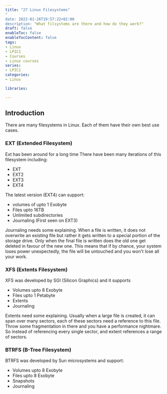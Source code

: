 ```yaml
---
title: "27 Linux Filesystems"
"
date: 2022-01-26T19:57:22+02:00
description: "What filsystems are there and how do they work?"
draft: false
enableToc: false
enableTocContent: false
tags:
- Linux
- LPIC1
- Courses
- Linux courses
series:
- LPIC1
categories:
- Linux

libraries:

---
```


## Introduction

There are many filesystems in Linux.
Each of them have their own best use cases.

### EXT (Extended Filesystem)

Ext has been around for a long time
There have been many iterations of this filesystem including:

* EXT
* EXT2
* EXT3
* EXT4

The latest version (EXT4) can support:

* volumes of upto 1 Exobyte
* Files upto 16TB
* Unlimited subdirectories
* Journaling (First seen on EXT3)

Journaling needs some explaining.
When a file is written, it does not overwrite an existing file but rather it gets written to a special portion of the storage drive.
Only when the final file is written does the old one get deleted in favour of the new one.
This means that if by chance, your system loses power unexpectedly, the file will be untouched and you won't lose all your work.

### XFS (Extents Filesystem)

XFS was developed by SGI (Silicon Graphics) and it supports

* Volumes upto 8 Exobyte
* Files upto 1 Petabyte
* Extents
* Journaling

Extents need some explaining.
Usually when a large file is created, it can span over many sectors, each of these sectors need a reference to this file.
Throw some fragmentation in there and you have a performance nightmare.
So instead of referencing every single sector, and extent references a range of sectors.

### BTRFS (B-Tree Filesystem)

BTRFS was developed by Sun microsystems and support:

* Volumes upto 8 Exobyte
* Files upto 8 Exobyte
* Snapshots
* Journaling
